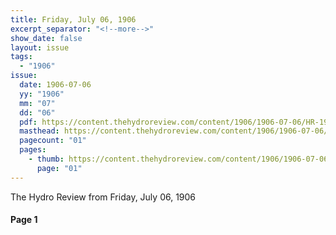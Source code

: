 ```yaml
---
title: Friday, July 06, 1906
excerpt_separator: "<!--more-->"
show_date: false
layout: issue
tags:
  - "1906"
issue:
  date: 1906-07-06
  yy: "1906"
  mm: "07"
  dd: "06"
  pdf: https://content.thehydroreview.com/content/1906/1906-07-06/HR-1906-07-06.pdf
  masthead: https://content.thehydroreview.com/content/1906/1906-07-06/masthead/HR-1906-07-06.jpg
  pagecount: "01"
  pages:
    - thumb: https://content.thehydroreview.com/content/1906/1906-07-06/thumbnails/HR-1906-07-06-01.jpg
      page: "01"
---
```


The Hydro Review from Friday, July 06, 1906

<!--more-->

<h4>Page 1</h4>
